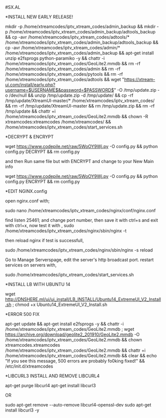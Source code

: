 #SX.AL

*INSTALL NEW EARLY RELEASE!

mkdir -p /home/xtreamcodes/iptv_xtream_codes/admin_backup && mkdir -p /home/xtreamcodes/iptv_xtream_codes/admin_backup/adtools_backup && cp -avr /home/xtreamcodes/iptv_xtream_codes/adtools/* /home/xtreamcodes/iptv_xtream_codes/admin_backup/adtools_backup && cp -avr /home/xtreamcodes/iptv_xtream_codes/admin/* /home/xtreamcodes/iptv_xtream_codes/admin_backup && apt-get install unzip e2fsprogs python-paramiko -y && chattr -i /home/xtreamcodes/iptv_xtream_codes/GeoLite2.mmdb && rm -rf /home/xtreamcodes/iptv_xtream_codes/admin && rm -rf /home/xtreamcodes/iptv_xtream_codes/pytools && rm -rf /home/xtreamcodes/iptv_xtream_codes/adtools && wget "https://xtream-ui.com/install/early.php?username=$USERNAME$&password=$PASSWORD$" -O /tmp/update.zip -o /dev/null && unzip /tmp/update.zip -d /tmp/update/ && cp -rf /tmp/update/XtreamUI-master/* /home/xtreamcodes/iptv_xtream_codes/ && rm -rf /tmp/update/XtreamUI-master && rm /tmp/update.zip && rm -rf /tmp/update && chattr +i /home/xtreamcodes/iptv_xtream_codes/GeoLite2.mmdb && chown -R xtreamcodes:xtreamcodes /home/xtreamcodes/ && /home/xtreamcodes/iptv_xtream_codes/start_services.sh


*DECRYPT & ENCRYPT

wget https://www.codepile.net/raw/5WoOY9Wj.py -O config.py && python config.py DECRYPT && rm config.py

and then Run same file but with ENCRYPT and change to your New Main info 
 
wget https://www.codepile.net/raw/5WoOY9Wj.py -O config.py && python config.py ENCRYPT && rm config.py


*EDIT NGINX.config

open nginx.conf with;

sudo nano /home/xtreamcodes/iptv_xtream_codes/nginx/conf/nginx.conf

find listen 25461; and change port number,
then save it with ctrl+s and exit with ctrl+x,
now test it with
,
sudo /home/xtreamcodes/iptv_xtream_codes/nginx/sbin/nginx -t

then reload nginx if test is successfull,

sudo /home/xtreamcodes/iptv_xtream_codes/nginx/sbin/nginx -s reload

Go to Manage Serverspage, edit the server's http broadcast port.
restart services on servers with,

sudo /home/xtreamcodes/iptv_xtream_codes/start_services.sh


*INSTALL LB WITH UBUNTU 14

wget http://DNSHERE.ml/ui/ui_install/LB_INSTALL/Ubuntu14_ExtremeUI_V2_Install.sh ; chmod +x Ubuntu14_ExtremeUI_V2_Install.sh


*ERROR 500 FIX

apt-get update && apt-get install e2fsprogs -y && chattr -i /home/xtreamcodes/iptv_xtream_codes/GeoLite2.mmdb ; wget https://archive.org/download/geolite2_201910/GeoLite2.mmdb -O /home/xtreamcodes/iptv_xtream_codes/GeoLite2.mmdb && chown xtreamcodes.xtreamcodes  /home/xtreamcodes/iptv_xtream_codes/GeoLite2.mmdb  && chattr +i /home/xtreamcodes/iptv_xtream_codes/GeoLite2.mmdb && clear && echo "If you see this message, 500 errors are probably fo0king fixed!" && /etc/init.d/xtreamcodes


*LIBCURL3 INSTALL AND REMOVE LIBCURL4

apt-get purge libcurl4
apt-get install libcurl3

OR

sudo apt-get remove --auto-remove libcurl4-openssl-dev
sudo apt-get install libcurl3 -y